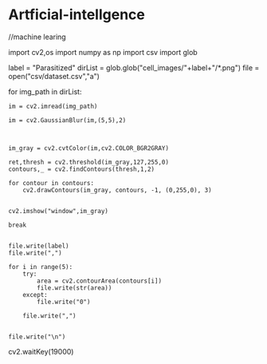 # Artficial-intellgence
//machine learing

import cv2,os
import numpy as np
import csv
import glob

label = "Parasitized"
dirList = glob.glob("cell_images/"+label+"/*.png")
file = open("csv/dataset.csv","a")

for img_path in dirList:

	im = cv2.imread(img_path)
	
	im = cv2.GaussianBlur(im,(5,5),2)



	im_gray = cv2.cvtColor(im,cv2.COLOR_BGR2GRAY)

	ret,thresh = cv2.threshold(im_gray,127,255,0)
	contours,_ = cv2.findContours(thresh,1,2)
	
	for contour in contours:
		cv2.drawContours(im_gray, contours, -1, (0,255,0), 3)
	

	cv2.imshow("window",im_gray)

	break


	file.write(label)
	file.write(",")

	for i in range(5):
		try:
			area = cv2.contourArea(contours[i])
			file.write(str(area))
		except:
			file.write("0")

		file.write(",")

	
	file.write("\n")


cv2.waitKey(19000)










